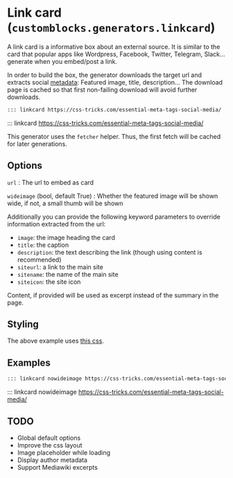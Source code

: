 # Link card (`customblocks.generators.linkcard`)

A link card is a informative box about an external source.
It is similar to the card that popular apps like
Wordpress, Facebook, Twitter, Telegram, Slack...
generate when you embed/post a link.

In order to build the box,
the generator downloads the target url and extracts social [metadata][SocialMeta]:
Featured image, title, description...
The download page is cached so that first non-failing download will avoid further downloads.

[SocialMeta]: https://css-tricks.com/essential-meta-tags-social-media/

```markdown
::: linkcard https://css-tricks.com/essential-meta-tags-social-media/
```

::: linkcard https://css-tricks.com/essential-meta-tags-social-media/

This generator uses the `fetcher` helper.
Thus, the first fetch will be cached for later generations.

## Options


`url`
: The url to embed as card

`wideimage` (bool, default True)
: Whether the featured image will be shown wide, if not, a small thumb will be shown

Additionally you can provide the following keyword parameters
to override information extracted from the url:

- `image`: the image heading the card
- `title`: the caption
- `description`: the text describing the link (though using content is recommended)
- `siteurl`: a link to the main site
- `sitename`: the name of the main site
- `siteicon`: the site icon

Content, if provided will be used as excerpt instead of the summary in the page.


## Styling

The above example uses [this css](../css/linkcard.css).

## Examples

```markdown
::: linkcard nowideimage https://css-tricks.com/essential-meta-tags-social-media/
```

::: linkcard nowideimage https://css-tricks.com/essential-meta-tags-social-media/

## TODO

- Global default options
- Improve the css layout
- Image placeholder while loading
- Display author metadata
- Support Mediawiki excerpts


